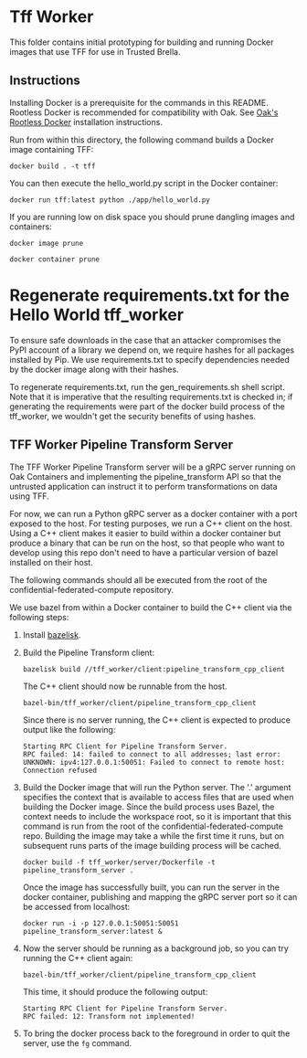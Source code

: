 # Tff Worker

This folder contains initial prototyping for building and running Docker images
that use TFF for use in Trusted Brella.

## Instructions

Installing Docker is a prerequisite for the commands in this README. Rootless
Docker is recommended for compatibility with Oak. See
[Oak's Rootless Docker](https://github.com/project-oak/oak/blob/main/docs/development.md#rootless-docker)
installation instructions.

Run from within this directory, the following command builds a Docker image
containing TFF:

```
docker build . -t tff
```

You can then execute the hello_world.py script in the Docker container:

```
docker run tff:latest python ./app/hello_world.py
```

If you are running low on disk space you should prune dangling images and
containers:

```
docker image prune
```

```
docker container prune
```

# Regenerate requirements.txt for the Hello World tff_worker

To ensure safe downloads in the case that an attacker compromises the PyPI
account of a library we depend on, we require hashes for all packages installed
by Pip. We use requirements.txt to specify dependencies needed by the docker
image along with their hashes.

To regenerate requirements.txt, run the gen_requirements.sh shell script. Note
that it is imperative that the resulting requirements.txt is checked in; if
generating the requirements were part of the docker build process of the
tff_worker, we wouldn't get the security benefits of using hashes.

## TFF Worker Pipeline Transform Server

The TFF Worker Pipeline Transform server will be a gRPC server running on Oak
Containers and implementing the pipeline_transform API so that the untrusted
application can instruct it to perform transformations on data using TFF.

For now, we can run a Python gRPC server as a docker container with a port
exposed to the host. For testing purposes, we run a C++ client on the host.
Using a C++ client makes it easier to build within a docker container but
produce a binary that can be run on the host, so that people who want to develop
using this repo don't need to have a particular version of bazel installed on
their host.

The following commands should all be executed from the root of the
confidential-federated-compute repository.

We use bazel from within a Docker container to build the C++ client via the
following steps:

1.  Install [bazelisk](https://github.com/bazelbuild/bazelisk#installation).

2.  Build the Pipeline Transform client:

    ```
    bazelisk build //tff_worker/client:pipeline_transform_cpp_client
    ```

    The C++ client should now be runnable from the host.

    ```
    bazel-bin/tff_worker/client/pipeline_transform_cpp_client
    ```

    Since there is no server running, the C++ client is expected to produce
    output like the following:

    ```
    Starting RPC Client for Pipeline Transform Server.
    RPC failed: 14: failed to connect to all addresses; last error: UNKNOWN: ipv4:127.0.0.1:50051: Failed to connect to remote host: Connection refused
    ```

3.  Build the Docker image that will run the Python server. The '.' argument
    specifies the context that is available to access files that are used when
    building the Docker image. Since the build process uses Bazel, the context
    needs to include the workspace root, so it is important that this command is
    run from the root of the confidential-federated-compute repo. Building the
    image may take a while the first time it runs, but on subsequent runs parts
    of the image building process will be cached.

    ```
    docker build -f tff_worker/server/Dockerfile -t pipeline_transform_server .
    ```

    Once the image has successfully built, you can run the server in the docker
    container, publishing and mapping the gRPC server port so it can be accessed
    from localhost:

    ```
    docker run -i -p 127.0.0.1:50051:50051 pipeline_transform_server:latest &
    ```

4.  Now the server should be running as a background job, so you can try running
    the C++ client again:

    ```
    bazel-bin/tff_worker/client/pipeline_transform_cpp_client
    ```

    This time, it should produce the following output:

    ```
    Starting RPC Client for Pipeline Transform Server.
    RPC failed: 12: Transform not implemented!
    ```

5.  To bring the docker process back to the foreground in order to quit the
    server, use the `fg` command.
